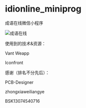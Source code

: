 # idionline_miniprog
成语在线微信小程序

![成语在线](http://67.209.185.96/Idionline.jpg)

使用到的技术&资源：

Vant Weapp

Iconfront

感谢（排名不分先后）：

PCB-Designer

zhongxiaweiliangye

BSK13074540716
